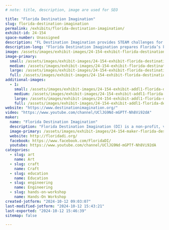 ```yaml
---
# note: title, description, image are used for SEO

title: "Florida Destination Imagination"
slug: florida-destination-imagination
permalink: /exhibits/florida-destination-imagination/
exhibit-id: 24-154
space-number: Unassigned
description: "FL Destination Imagination provides STEAM challenges for K-12 through a process that is creative."
description-long: "Florida Destination Imagination prepares Florida’s kids to be the innovators of the future by combining the arts, sciences, and technology with creativity, teamwork, and problem solving.  Start your team today (2-7 students from grade K-12) to take on one of the 7 challenges.  Take your built to the State Tournament in March! "
image: /assets/images/exhibit-images/24-154-exhibit-florida-destination-imagination-screenshot-2024-03-21-at-11-08-39-am-large.png
image-primary: 
  small: /assets/images/exhibit-images/24-154-exhibit-florida-destination-imagination-screenshot-2024-03-21-at-11-08-39-am-small.png
  medium: /assets/images/exhibit-images/24-154-exhibit-florida-destination-imagination-screenshot-2024-03-21-at-11-08-39-am-medium.png
  large: /assets/images/exhibit-images/24-154-exhibit-florida-destination-imagination-screenshot-2024-03-21-at-11-08-39-am-large.png
  full: /assets/images/exhibit-images/24-154-exhibit-florida-destination-imagination-screenshot-2024-03-21-at-11-08-39-am-full.png
additional-images: 
  - 1:
    small: /assets/images/exhibit-images/24-154-exhibit-addl1-florida-destination-imagination-screen-shot-2022-10-20-at-2-55-11-pm-small.png
    medium: /assets/images/exhibit-images/24-154-exhibit-addl1-florida-destination-imagination-screen-shot-2022-10-20-at-2-55-11-pm-medium.png
    large: /assets/images/exhibit-images/24-154-exhibit-addl1-florida-destination-imagination-screen-shot-2022-10-20-at-2-55-11-pm-large.png
    full: /assets/images/exhibit-images/24-154-exhibit-addl1-florida-destination-imagination-screen-shot-2022-10-20-at-2-55-11-pm-full.png
website: "https://www.destinationimagination.org/"
video: "https://www.youtube.com/channel/UClJG9Nd-mGPTf-Nh8Vi92dA"
maker: 
  name: "Florida Destination Imagination"
  description: "Florida Destination Imagination (DI) is a non-profit, volunteer-led, cause-driven organization. Our purpose is to inspire and equip students to become the next generation of innovators and leaders. Annually, we offer seven new standards-based Challenges in STEM, Improv, Visual Arts, Service Learning, and Early Learning. Each Challenge is open-ended and enables student teams to learn and experience the creative process from imagination to innovation.  Florida DI will host an annual State Tournament for the competing teams to qualify for the Global Final.  "
  image-primary: /assets/images/exhibit-images/24-154-maker-florida-destination-imagination-florida-logo-vertical-rgb-01-medium.png
  website: http://floridadi.org/
  facebook: https://www.facebook.com/FloridaDI/
  youtube: https://www.youtube.com/channel/UClJG9Nd-mGPTf-Nh8Vi92dA
categories: 
  - slug: art
    name: Art
  - slug: craft
    name: Craft
  - slug: education
    name: Education
  - slug: engineering
    name: Engineering
  - slug: hands-on-workshop
    name: Hands-On Workshop
created-jotform: "2024-10-12 09:03:07"
last-modified-jotform: "2024-10-12 15:43:21"
last-exported: "2024-10-12 15:46:39"
sitemap: false

---
```

